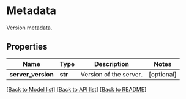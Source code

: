 # Metadata

Version metadata.
## Properties
Name | Type | Description | Notes
------------ | ------------- | ------------- | -------------
**server_version** | **str** | Version of the server. | [optional] 

[[Back to Model list]](../README.md#documentation-for-models) [[Back to API list]](../README.md#documentation-for-api-endpoints) [[Back to README]](../README.md)


